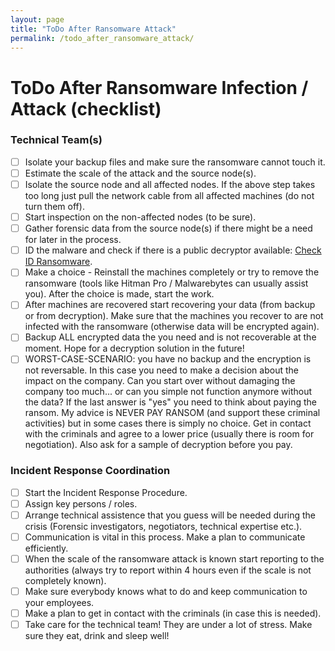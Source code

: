 ```yaml
---
layout: page
title: "ToDo After Ransomware Attack"
permalink: /todo_after_ransomware_attack/
---
```


# ToDo After Ransomware Infection / Attack (checklist)

### Technical Team(s)

- [ ]  Isolate your backup files and make sure the ransomware cannot touch it.
- [ ]  Estimate the scale of the attack and the source node(s).
- [ ]  Isolate the source node and all affected nodes. If the above step takes too long just pull the network cable from all affected machines (do not turn them off).
- [ ]  Start inspection on the non-affected nodes (to be sure).
- [ ]  Gather forensic data from the source node(s) if there might be a need for later in the process.
- [ ]  ID the malware and check if there is a public decryptor available: [Check ID Ransomware](https://id-ransomware.malwarehunterteam.com).
- [ ]  Make a choice - Reinstall the machines completely or try to remove the ransomware (tools like Hitman Pro / Malwarebytes can usually assist you). After the choice is made, start the work.
- [ ]  After machines are recovered start recovering your data (from backup or from decryption). Make sure that the machines you recover to are not infected with the ransomware (otherwise data will be encrypted again).
- [ ]  Backup ALL encrypted data the you need and is not recoverable at the moment. Hope for a decryption solution in the future!
- [ ]  WORST-CASE-SCENARIO: you have no backup and the encryption is not reversable. In this case you need to make a decision about the impact on the company. Can you start over without damaging the company too much... or can you simple not function anymore without the data? If the last answer is "yes" you need to think about paying the ransom. My advice is NEVER PAY RANSOM (and support these criminal activities) but in some cases there is simply no choice. Get in contact with the criminals and agree to a lower price (usually there is room for negotiation). Also ask for a sample of decryption before you pay.

### Incident Response Coordination

- [ ]  Start the Incident Response Procedure.
- [ ]  Assign key persons / roles.
- [ ]  Arrange technical assistence that you guess will be needed during the crisis (Forensic investigators, negotiators, technical expertise etc.).
- [ ]  Communication is vital in this process. Make a plan to communicate efficiently.
- [ ]  When the scale of the ransomware attack is known start reporting to the authorities (always try to report within 4 hours even if the scale is not completely known).
- [ ]  Make sure everybody knows what to do and keep communication to your employees.
- [ ]  Make a plan to get in contact with the criminals (in case this is needed).
- [ ]  Take care for the technical team! They are under a lot of stress. Make sure they eat, drink and sleep well!
